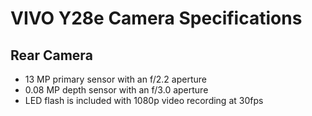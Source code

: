 # VIVO Y28e Camera Specifications

## Rear Camera
- 13 MP primary sensor with an f/2.2 aperture
- 0.08 MP depth sensor with an f/3.0 aperture
- LED flash is included with 1080p video recording at 30fps